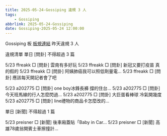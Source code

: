 ```yaml
---
title: 2025-05-24-Gossiping 違規 3 人
tags:
    - Gossiping
abbrlink: 2025-05-24-Gossiping
date: Gossiping-2025-05-24 12:00:00
---
```

Gossiping 板 [板規連結](https://www.ptt.cc/bbs/Gossiping/M.1637425085.A.07D.html)
昨天違規 3 人
<!-- more -->

違規清單
單日 [問卦] 不得超過 3 篇

5/23 ffreakk □ [問卦] 雲南有多好玩
5/23 ffreakk □ [問卦] 新冠又要打疫苗 真的假的
5/23 ffreakk □ [問卦] 阿姨肺癌我可以照低劑量電…
5/23 ffreakk □ [問卦] 應該每天開記者會了吧

5/23 a202775 □ [問卦] one boy冰鋒長褲 撐的住台…
5/23 a202775 □ [問卦] 今天班馬線的行人怎麼閃過…
5/23 a202775 □ [問卦] 大巨蛋看棒球 冷氣開幾度
5/23 a202775 □ [問卦] line禮物的商品卡怎麼改的…

單日 [新聞] 不得超過 1 篇

5/23 preisner □ [新聞] 後車廂蓋貼「Baby in Car…
5/23 preisner □ [新聞] 高雄78歲翁開賓士車擦撞計…